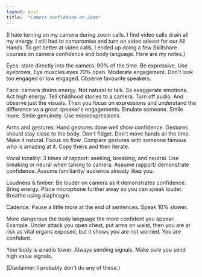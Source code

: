 ```yaml
---
layout: post
title:  "Camera confidence on Zoom"
---
```


(I hate turning on my camera during zoom calls. I find video calls drain all my energy. I still had to compromise and turn on video atleast for our All Hands. To get better at video calls, I ended up doing a few Skillshare courses on camera confidence and body language. Here are my notes.)

Eyes: stare directly into the camera. 90% of the time. Be expressive. Use eyebrows, Eye muscles.eyes 70% open. Moderate engagement. Don't look too engaged or low engaged. Observe favourite speakers.

Face: camera drains energy. Not natural to talk. So exaggerate emotions. Act high energy. Tell childhood stories to a camera. Turn off audio. And observe just the visuals. Then you focus on expressions and understand the difference vs a great speaker's engagements. Emulate someone. Smile more. Smile genuinely. Use microexpressions.

Arms and gestures: Hand gestures done well show confidence. Gestures should stay close to the body. Don't fidget. Don't move hands all the time. Make it natural. Focus on flow. Compare gestures with someone famous who is amazing at it. Copy theirs and then iterate.

Vocal tonality: 3 times of rapport: seeking, breaking, and neutral. Use breaking or neural when talking to camera. Assume rapport/ demonstrate confidence. Assume familiarity/ audience already likes you.

Loudness & timber: Be louder on camera as it demonstrates confidence. Bring energy. Place microphone further away so you can speak louder. Breathe using diaphragm.

Cadence: Pause a little more at the end of sentences. Speak 10% slower.

More dangerous the body language the more confident you appear. Example. Under attack you open chest, put arms on waist, then you are at risk as vital organs exposed, but it shows you are not worried. You are confident.

Your body is a radio tower. Always sending signals. Make sure you send high value signals.

(Disclaimer: I probably don't do any of these.)
